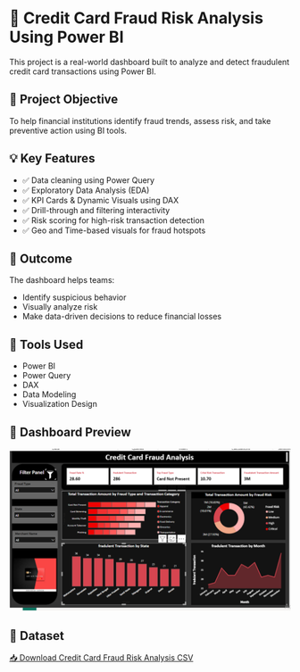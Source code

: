 # 🚨 Credit Card Fraud Risk Analysis Using Power BI

This project is a real-world dashboard built to analyze and detect fraudulent credit card transactions using Power BI.

## 📌 Project Objective

To help financial institutions identify fraud trends, assess risk, and take preventive action using BI tools.

## 💡 Key Features

* ✅ Data cleaning using Power Query
* ✅ Exploratory Data Analysis (EDA)
* ✅ KPI Cards & Dynamic Visuals using DAX
* ✅ Drill-through and filtering interactivity
* ✅ Risk scoring for high-risk transaction detection
* ✅ Geo and Time-based visuals for fraud hotspots

## 🎯 Outcome

The dashboard helps teams:

* Identify suspicious behavior
* Visually analyze risk
* Make data-driven decisions to reduce financial losses

## 🔧 Tools Used

* Power BI
* Power Query
* DAX
* Data Modeling
* Visualization Design

## 📸 Dashboard Preview

![Dashboard Screenshot](https://github.com/Rajnandini-0804/credit-card-fraud-analysis-powerbi/blob/main/Screenshot%202025-06-26%20220732.png?raw=true)


## 📂 Dataset

[📥 Download Credit Card Fraud Risk Analysis CSV](https://github.com/Rajnandini-0804/credit-card-fraud-analysis-powerbi/blob/main/Credit%20Card%20Fraud%20Risk%20Analysis.csv?raw=true)  
 




